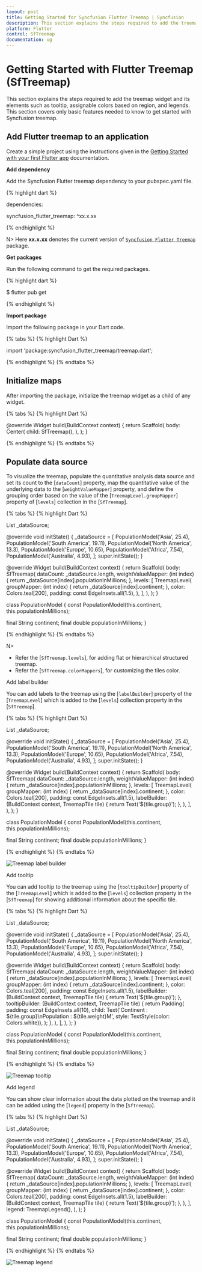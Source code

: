 ```yaml
---
layout: post
title: Getting Started for Syncfusion Flutter Treemap | Syncfusion
description: This section explains the steps required to add the treemap widget and its elements such as tooltip, labels and legends.
platform: Flutter
control: SfTreemap
documentation: ug
---
```


# Getting Started with Flutter Treemap (SfTreemap)
This section explains the steps required to add the treemap widget and its elements such as tooltip, assignable colors based on region, and legends. This section covers only basic features needed to know to get started with Syncfusion treemap.

## Add Flutter treemap to an application
Create a simple project using the instructions given in the [Getting Started with your first Flutter app](https://flutter.dev/docs/get-started/test-drive?tab=vscode#create-app) documentation.

**Add dependency**

Add the Syncfusion Flutter treemap dependency to your pubspec.yaml file.

{% highlight dart %}

dependencies:

syncfusion_flutter_treemap: ^xx.x.xx

{% endhighlight %}

N> Here **xx.x.xx** denotes the current version of [`Syncfusion Flutter Treemap`](https://pub.dev/packages/syncfusion_flutter_treemap/versions) package.

**Get packages**

Run the following command to get the required packages.

{% highlight dart %}

$ flutter pub get

{% endhighlight %}

**Import package**

Import the following package in your Dart code.

{% tabs %}
{% highlight Dart %}

import 'package:syncfusion_flutter_treemap/treemap.dart';

{% endhighlight %}
{% endtabs %}

## Initialize maps

After importing the package, initialize the treemap widget as a child of any widget.

{% tabs %}
{% highlight Dart %}

@override
Widget build(BuildContext context) {
  return Scaffold(
    body: Center(
      child: SfTreemap(),
    ),
  );
}

{% endhighlight %}
{% endtabs %}

## Populate data source

To visualize the treemap, populate the quantitative analysis data source and set its count to the [`dataCount`] property, map the quantitative value of the underlying data to the [`weightValueMapper`] property, and define the grouping order based on the value of the [`TreemapLevel.groupMapper`] property of [`levels`] collection in the [`SfTreemap`].

{% tabs %}
{% highlight Dart %}

List<PopulationModel> _dataSource;

@override
void initState() {
   _dataSource = <PopulationModel>[
      PopulationModel('Asia', 25.4),
      PopulationModel('South America', 19.11),
      PopulationModel('North America', 13.3),
      PopulationModel('Europe', 10.65),
      PopulationModel('Africa', 7.54),
      PopulationModel('Australia', 4.93),
   ];
   super.initState();
}

@override
Widget build(BuildContext context) {
  return Scaffold(
     body: SfTreemap(
        dataCount: _dataSource.length,
        weightValueMapper: (int index) {
          return _dataSource[index].populationInMillions;
        },
        levels: [
          TreemapLevel(
            groupMapper: (int index) {
              return _dataSource[index].continent;
            },
            color: Colors.teal[200],
            padding: const EdgeInsets.all(1.5),
          ),
        ],
      ),
   );
}

class PopulationModel {
  const PopulationModel(this.continent, this.populationInMillions);

  final String continent;
  final double populationInMillions;
}

{% endhighlight %}
{% endtabs %}

N>
* Refer the [`SfTreemap.levels`], for adding flat or hierarchical structured treemap.
* Refer the [`SfTreemap.colorMappers`], for customizing the tiles color.

Add label builder

You can add labels to the treemap using the [`labelBuilder`] property of the [`TreemapLevel`] which is added to the [`levels`] collection property in the [`SfTreemap`].

{% tabs %}
{% highlight Dart %}

List<PopulationModel> _dataSource;

@override
void initState() {
   _dataSource = <PopulationModel>[
      PopulationModel('Asia', 25.4),
      PopulationModel('South America', 19.11),
      PopulationModel('North America', 13.3),
      PopulationModel('Europe', 10.65),
      PopulationModel('Africa', 7.54),
      PopulationModel('Australia', 4.93),
   ];
   super.initState();
}

@override
Widget build(BuildContext context) {
  return Scaffold(
     body: SfTreemap(
        dataCount: _dataSource.length,
        weightValueMapper: (int index) {
          return _dataSource[index].populationInMillions;
        },
        levels: [
          TreemapLevel(
            groupMapper: (int index) {
              return _dataSource[index].continent;
            },
            color: Colors.teal[200],
            padding: const EdgeInsets.all(1.5),
            labelBuilder: (BuildContext context, TreemapTile tile) {
               return Text('${tile.group}');
             },
           ),
        ],
      ),
   );
}

class PopulationModel {
  const PopulationModel(this.continent, this.populationInMillions);

  final String continent;
  final double populationInMillions;
}

{% endhighlight %}
{% endtabs %}

![Treemap label builder](images/getting-started/label_builder.png)

Add tooltip

You can add tooltip to the treemap using the [`tooltipBuilder`] property of the [`TreemapLevel`] which is added to the [`levels`] collection property in the [`SfTreemap`] for showing additional information about the specific tile.

{% tabs %}
{% highlight Dart %}

List<PopulationModel> _dataSource;

@override
void initState() {
   _dataSource = <PopulationModel>[
      PopulationModel('Asia', 25.4),
      PopulationModel('South America', 19.11),
      PopulationModel('North America', 13.3),
      PopulationModel('Europe', 10.65),
      PopulationModel('Africa', 7.54),
      PopulationModel('Australia', 4.93),
   ];
   super.initState();
}

@override
Widget build(BuildContext context) {
  return Scaffold(
     body: SfTreemap(
        dataCount: _dataSource.length,
        weightValueMapper: (int index) {
          return _dataSource[index].populationInMillions;
        },
        levels: [
          TreemapLevel(
            groupMapper: (int index) {
              return _dataSource[index].continent;
            },
            color: Colors.teal[200],
            padding: const EdgeInsets.all(1.5),
            labelBuilder: (BuildContext context, TreemapTile tile) {
               return Text('${tile.group}');
            },
            tooltipBuilder: (BuildContext context, TreemapTile tile) {
               return Padding(
                  padding: const EdgeInsets.all(10),
                     child: Text('Continent   : ${tile.group}\nPopulation : ${tile.weight}M',
                         style: TextStyle(color: Colors.white)),
                     );
                },
            ),
        ],
      ),
   );
}

class PopulationModel {
  const PopulationModel(this.continent, this.populationInMillions);

  final String continent;
  final double populationInMillions;
}

{% endhighlight %}
{% endtabs %}

![Treemap tooltip](images/getting-started/tooltip.png)

Add legend

You can show clear information about the data plotted on the treemap and it can be added using the [`legend`] property in the [`SfTreemap`].

{% tabs %}
{% highlight Dart %}

List<PopulationModel> _dataSource;

@override
void initState() {
   _dataSource = <PopulationModel>[
      PopulationModel('Asia', 25.4),
      PopulationModel('South America', 19.11),
      PopulationModel('North America', 13.3),
      PopulationModel('Europe', 10.65),
      PopulationModel('Africa', 7.54),
      PopulationModel('Australia', 4.93),
   ];
   super.initState();
}

@override
Widget build(BuildContext context) {
  return Scaffold(
     body: SfTreemap(
        dataCount: _dataSource.length,
        weightValueMapper: (int index) {
          return _dataSource[index].populationInMillions;
        },
        levels: [
          TreemapLevel(
            groupMapper: (int index) {
              return _dataSource[index].continent;
            },
            color: Colors.teal[200],
            padding: const EdgeInsets.all(1.5),
            labelBuilder: (BuildContext context, TreemapTile tile) {
              return Text('${tile.group}');
            },
          ),
        ],
        legend: TreemapLegend(),
      ),
   );
}

class PopulationModel {
  const PopulationModel(this.continent, this.populationInMillions);

  final String continent;
  final double populationInMillions;
}

{% endhighlight %}
{% endtabs %}

![Treemap legend](images/getting-started/legend.png)
